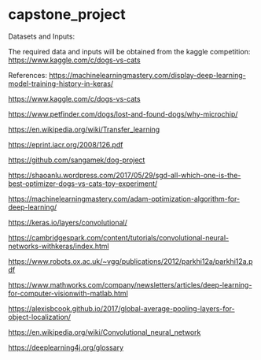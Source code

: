 # capstone_project

Datasets and Inputs:

The required data and inputs will be obtained from the kaggle competition: https://www.kaggle.com/c/dogs-vs-cats

References: https://machinelearningmastery.com/display-deep-learning-model-training-history-in-keras/

https://www.kaggle.com/c/dogs-vs-cats

https://www.petfinder.com/dogs/lost-and-found-dogs/why-microchip/

https://en.wikipedia.org/wiki/Transfer_learning

https://eprint.iacr.org/2008/126.pdf

https://github.com/sangamek/dog-project

https://shaoanlu.wordpress.com/2017/05/29/sgd-all-which-one-is-the-best-optimizer-dogs-vs-cats-toy-experiment/

https://machinelearningmastery.com/adam-optimization-algorithm-for-deep-learning/

https://keras.io/layers/convolutional/

https://cambridgespark.com/content/tutorials/convolutional-neural-networks-withkeras/index.html

https://www.robots.ox.ac.uk/~vgg/publications/2012/parkhi12a/parkhi12a.pdf

https://www.mathworks.com/company/newsletters/articles/deep-learning-for-computer-visionwith-matlab.html

https://alexisbcook.github.io/2017/global-average-pooling-layers-for-object-localization/

https://en.wikipedia.org/wiki/Convolutional_neural_network

https://deeplearning4j.org/glossary
